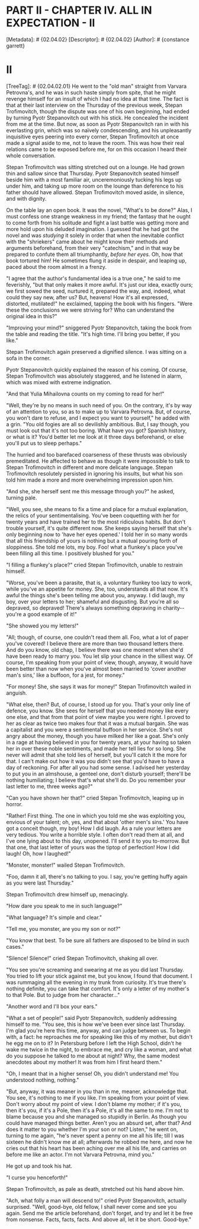 # PART II - CHAPTER IV. ALL IN EXPECTATION - II
[Metadata]: # {02.04.02}
[Descriptor]: # {02.04.02}
[Author]: # {constance garrett}
# II
[TreeTag]: # {02.04.02.01}
He went to the "old man" straight from Varvara Petrovna's, and he was in such
haste simply from spite, that he might revenge himself for an insult of which I
had no idea at that time. The fact is that at their last interview on the
Thursday of the previous week, Stepan Trofimovitch, though the dispute was one
of his own beginning, had ended by turning Pyotr Stepanovitch out with his
stick. He concealed the incident from me at the time. But now, as soon as Pyotr
Stepanovitch ran in with his everlasting grin, which was so naïvely
condescending, and his unpleasantly inquisitive eyes peering into every corner,
Stepan Trofimovitch at once made a signal aside to me, not to leave the room.
This was how their real relations came to be exposed before me, for on this
occasion I heard their whole conversation.

Stepan Trofimovitch was sitting stretched out on a lounge. He had grown thin
and sallow since that Thursday. Pyotr Stepanovitch seated himself beside him
with a most familiar air, unceremoniously tucking his legs up under him, and
taking up more room on the lounge than deference to his father should have
allowed. Stepan Trofimovitch moved aside, in silence, and with dignity.

On the table lay an open book. It was the novel, "What's to be done?" Alas, I
must confess one strange weakness in my friend; the fantasy that he ought to
come forth from his solitude and fight a last battle was getting more and more
hold upon his deluded imagination. I guessed that he had got the novel and was
_studying_ it solely in order that when the inevitable conflict with the
"shriekers" came about he might know their methods and arguments beforehand,
from their very "catechism," and in that way be prepared to confute them all
triumphantly, _before her eyes._ Oh, how that book tortured him! He sometimes
flung it aside in despair, and leaping up, paced about the room almost in a
frenzy.

"I agree that the author's fundamental idea is a true one," he said to me
feverishly, "but that only makes it more awful. It's just our idea, exactly
ours; we first sowed the seed, nurtured it, prepared the way, and, indeed, what
could they say new, after us? But, heavens! How it's all expressed, distorted,
mutilated!" he exclaimed, tapping the book with his fingers. "Were these the
conclusions we were striving for? Who can understand the original idea in
this?"

"Improving your mind?" sniggered Pyotr Stepanovitch, taking the book from the
table and reading the title. "It's high time. I'll bring you better, if you
like."

Stepan Trofimovitch again preserved a dignified silence. I was sitting on a
sofa in the corner.

Pyotr Stepanovitch quickly explained the reason of his coming. Of course,
Stepan Trofimovitch was absolutely staggered, and he listened in alarm, which
was mixed with extreme indignation.

"And that Yulia Mihailovna counts on my coming to read for her!"

"Well, they're by no means in such need of you. On the contrary, it's by way of
an attention to you, so as to make up to Varvara Petrovna. But, of course, you
won't dare to refuse, and I expect you want to yourself," he added with a grin.
"You old fogies are all so devilishly ambitious. But, I say though, you must
look out that it's not too boring. What have you got? Spanish history, or what
is it? You'd better let me look at it three days beforehand, or else you'll put
us to sleep perhaps."

The hurried and too barefaced coarseness of these thrusts was obviously
premeditated. He affected to behave as though it were impossible to talk to
Stepan Trofimovitch in different and more delicate language. Stepan
Trofimovitch resolutely persisted in ignoring his insults, but what his son
told him made a more and more overwhelming impression upon him.

"And she, she herself sent me this message through you?" he asked, turning
pale.

"Well, you see, she means to fix a time and place for a mutual explanation, the
relics of your sentimentalising. You've been coquetting with her for twenty
years and have trained her to the most ridiculous habits. But don't trouble
yourself, it's quite different now. She keeps saying herself that she's only
beginning now to 'have her eyes opened.' I told her in so many words that all
this friendship of yours is nothing but a mutual pouring forth of sloppiness.
She told me lots, my boy. Foo! what a flunkey's place you've been filling all
this time. I positively blushed for you."

"I filling a flunkey's place?" cried Stepan Trofimovitch, unable to restrain
himself.

"Worse, you've been a parasite, that is, a voluntary flunkey too lazy to work,
while you've an appetite for money. She, too, understands all that now. It's
awful the things she's been telling me about you, anyway. I did laugh, my boy,
over your letters to her; shameful and disgusting. But you're all so depraved,
so depraved! There's always something depraving in charity--you're a good
example of it!"

"She showed you my letters!"

"All; though, of course, one couldn't read them all. Foo, what a lot of paper
you've covered! I believe there are more than two thousand letters there. And
do you know, old chap, I believe there was one moment when she'd have been
ready to marry you. You let slip your chance in the silliest way. Of course,
I'm speaking from your point of view, though, anyway, it would have been better
than now when you've almost been married to 'cover another man's sins,' like a
buffoon, for a jest, for money."

"For money! She, she says it was for money!" Stepan Trofimovitch wailed in
anguish.

"What else, then? But, of course, I stood up for you. That's your only line of
defence, you know. She sees for herself that you needed money like every one
else, and that from that point of view maybe you were right. I proved to her as
clear as twice two makes four that it was a mutual bargain. She was a
capitalist and you were a sentimental buffoon in her service. She's not angry
about the money, though you have milked her like a goat. She's only in a rage
at having believed in you for twenty years, at your having so taken her in over
these noble sentiments, and made her tell lies for so long. She never will
admit that she told lies of herself, but you'll catch it the more for that. I
can't make out how it was you didn't see that you'd have to have a day of
reckoning. For after all you had some sense. I advised her yesterday to put you
in an almshouse, a genteel one, don't disturb yourself; there'll be nothing
humiliating; I believe that's what she'll do. Do you remember your last letter
to me, three weeks ago?"

"Can you have shown her that?" cried Stepan Trofimovitch, leaping up in horror.

"Rather! First thing. The one in which you told me she was exploiting you,
envious of your talent; oh, yes, and that about 'other men's sins.' You have
got a conceit though, my boy! How I did laugh. As a rule your letters are very
tedious. You write a horrible style. I often don't read them at all, and I've
one lying about to this day, unopened. I'll send it to you to-morrow. But that
one, that last letter of yours was the tiptop of perfection! How I did laugh!
Oh, how I laughed!"

"Monster, monster!" wailed Stepan Trofimovitch.

"Foo, damn it all, there's no talking to you. I say, you're getting huffy again
as you were last Thursday."

Stepan Trofimovitch drew himself up, menacingly.

"How dare you speak to me in such language?"

"What language? It's simple and clear."

"Tell me, you monster, are you my son or not?"

"You know that best. To be sure all fathers are disposed to be blind in such
cases."

"Silence! Silence!" cried Stepan Trofimovitch, shaking all over.

"You see you're screaming and swearing at me as you did last Thursday. You
tried to lift your stick against me, but you know, I found that document. I was
rummaging all the evening in my trunk from curiosity. It's true there's nothing
definite, you can take that comfort. It's only a letter of my mother's to that
Pole. But to judge from her character..."

"Another word and I'll box your ears."

"What a set of people!" said Pyotr Stepanovitch, suddenly addressing himself to
me. "You see, this is how we've been ever since last Thursday. I'm glad you're
here this time, anyway, and can judge between us. To begin with, a fact: he
reproaches me for speaking like this of my mother, but didn't he egg me on to
it? In Petersburg before I left the High School, didn't he wake me twice in the
night, to embrace me, and cry like a woman, and what do you suppose he talked
to me about at night? Why, the same modest anecdotes about my mother! It was
from him I first heard them."

"Oh, I meant that in a higher sense! Oh, you didn't understand me! You
understood nothing, nothing."

"But, anyway, it was meaner in you than in me, meaner, acknowledge that. You
see, it's nothing to me if you like. I'm speaking from your point of view.
Don't worry about my point of view. I don't blame my mother; if it's you, then
it's you, if it's a Pole, then it's a Pole, it's all the same to me. I'm not to
blame because you and she managed so stupidly in Berlin. As though you could
have managed things better. Aren't you an absurd set, after that? And does it
matter to you whether I'm your son or not? Listen," he went on, turning to me
again, "he's never spent a penny on me all his life; till I was sixteen he
didn't know me at all; afterwards he robbed me here, and now he cries out that
his heart has been aching over me all his life, and carries on before me like
an actor. I'm not Varvara Petrovna, mind you."

He got up and took his hat.

"I curse you henceforth!"

Stepan Trofimovitch, as pale as death, stretched out his hand above him.

"Ach, what folly a man will descend to!" cried Pyotr Stepanovitch, actually
surprised. "Well, good-bye, old fellow, I shall never come and see you again.
Send me the article beforehand, don't forget, and try and let it be free from
nonsense. Facts, facts, facts. And above all, let it be short. Good-bye."

